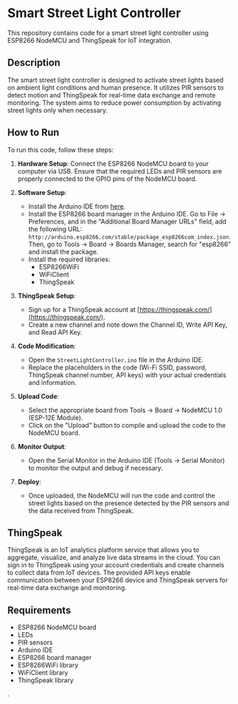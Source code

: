 
# Smart Street Light Controller

This repository contains code for a smart street light controller using ESP8266 NodeMCU and ThingSpeak for IoT integration.

## Description

The smart street light controller is designed to activate street lights based on ambient light conditions and human presence. It utilizes PIR sensors to detect motion and ThingSpeak for real-time data exchange and remote monitoring. The system aims to reduce power consumption by activating street lights only when necessary.

## How to Run

To run this code, follow these steps:

1. **Hardware Setup**: Connect the ESP8266 NodeMCU board to your computer via USB. Ensure that the required LEDs and PIR sensors are properly connected to the GPIO pins of the NodeMCU board.

2. **Software Setup**:
    - Install the Arduino IDE from [here](https://www.arduino.cc/en/software).
    - Install the ESP8266 board manager in the Arduino IDE. Go to File -> Preferences, and in the "Additional Board Manager URLs" field, add the following URL: `http://arduino.esp8266.com/stable/package_esp8266com_index.json`. Then, go to Tools -> Board -> Boards Manager, search for "esp8266" and install the package.
    - Install the required libraries:
        - ESP8266WiFi
        - WiFiClient
        - ThingSpeak

3. **ThingSpeak Setup**:
    - Sign up for a ThingSpeak account at [https://thingspeak.com/](https://thingspeak.com/).
    - Create a new channel and note down the Channel ID, Write API Key, and Read API Key.

4. **Code Modification**:
    - Open the `StreetLightController.ino` file in the Arduino IDE.
    - Replace the placeholders in the code (Wi-Fi SSID, password, ThingSpeak channel number, API keys) with your actual credentials and information.

5. **Upload Code**:
    - Select the appropriate board from Tools -> Board -> NodeMCU 1.0 (ESP-12E Module).
    - Click on the "Upload" button to compile and upload the code to the NodeMCU board.

6. **Monitor Output**:
    - Open the Serial Monitor in the Arduino IDE (Tools -> Serial Monitor) to monitor the output and debug if necessary.

7. **Deploy**: 
    - Once uploaded, the NodeMCU will run the code and control the street lights based on the presence detected by the PIR sensors and the data received from ThingSpeak.

## ThingSpeak

ThingSpeak is an IoT analytics platform service that allows you to aggregate, visualize, and analyze live data streams in the cloud. You can sign in to ThingSpeak using your account credentials and create channels to collect data from IoT devices. The provided API keys enable communication between your ESP8266 device and ThingSpeak servers for real-time data exchange and monitoring.

## Requirements

- ESP8266 NodeMCU board
- LEDs
- PIR sensors
- Arduino IDE
- ESP8266 board manager
- ESP8266WiFi library
- WiFiClient library
- ThingSpeak library

.
